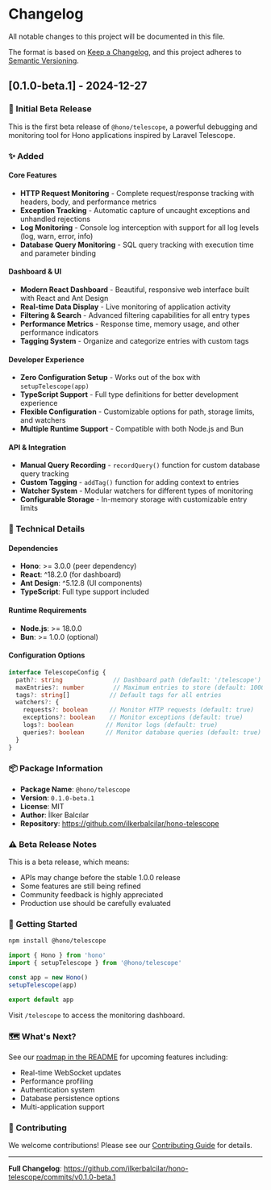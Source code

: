 # Changelog

All notable changes to this project will be documented in this file.

The format is based on [Keep a Changelog](https://keepachangelog.com/en/1.0.0/),
and this project adheres to [Semantic Versioning](https://semver.org/spec/v2.0.0.html).

## [0.1.0-beta.1] - 2024-12-27

### 🎉 Initial Beta Release

This is the first beta release of `@hono/telescope`, a powerful debugging and monitoring tool for Hono applications inspired by Laravel Telescope.

### ✨ Added

#### Core Features
- **HTTP Request Monitoring** - Complete request/response tracking with headers, body, and performance metrics
- **Exception Tracking** - Automatic capture of uncaught exceptions and unhandled rejections
- **Log Monitoring** - Console log interception with support for all log levels (log, warn, error, info)
- **Database Query Monitoring** - SQL query tracking with execution time and parameter binding

#### Dashboard & UI
- **Modern React Dashboard** - Beautiful, responsive web interface built with React and Ant Design
- **Real-time Data Display** - Live monitoring of application activity
- **Filtering & Search** - Advanced filtering capabilities for all entry types
- **Performance Metrics** - Response time, memory usage, and other performance indicators
- **Tagging System** - Organize and categorize entries with custom tags

#### Developer Experience
- **Zero Configuration Setup** - Works out of the box with `setupTelescope(app)`
- **TypeScript Support** - Full type definitions for better development experience
- **Flexible Configuration** - Customizable options for path, storage limits, and watchers
- **Multiple Runtime Support** - Compatible with both Node.js and Bun

#### API & Integration
- **Manual Query Recording** - `recordQuery()` function for custom database query tracking
- **Custom Tagging** - `addTag()` function for adding context to entries
- **Watcher System** - Modular watchers for different types of monitoring
- **Configurable Storage** - In-memory storage with customizable entry limits

### 🔧 Technical Details

#### Dependencies
- **Hono**: >= 3.0.0 (peer dependency)
- **React**: ^18.2.0 (for dashboard)
- **Ant Design**: ^5.12.8 (UI components)
- **TypeScript**: Full type support included

#### Runtime Requirements
- **Node.js**: >= 18.0.0
- **Bun**: >= 1.0.0 (optional)

#### Configuration Options
```typescript
interface TelescopeConfig {
  path?: string              // Dashboard path (default: '/telescope')
  maxEntries?: number        // Maximum entries to store (default: 1000)
  tags?: string[]           // Default tags for all entries
  watchers?: {
    requests?: boolean      // Monitor HTTP requests (default: true)
    exceptions?: boolean    // Monitor exceptions (default: true)
    logs?: boolean         // Monitor logs (default: true)
    queries?: boolean      // Monitor database queries (default: true)
  }
}
```

### 📦 Package Information

- **Package Name**: `@hono/telescope`
- **Version**: `0.1.0-beta.1`
- **License**: MIT
- **Author**: İlker Balcılar
- **Repository**: https://github.com/ilkerbalcilar/hono-telescope

### ⚠️ Beta Release Notes

This is a beta release, which means:
- APIs may change before the stable 1.0.0 release
- Some features are still being refined
- Community feedback is highly appreciated
- Production use should be carefully evaluated

### 🚀 Getting Started

```bash
npm install @hono/telescope
```

```typescript
import { Hono } from 'hono'
import { setupTelescope } from '@hono/telescope'

const app = new Hono()
setupTelescope(app)

export default app
```

Visit `/telescope` to access the monitoring dashboard.

### 🗺️ What's Next?

See our [roadmap in the README](README.md#-roadmap) for upcoming features including:
- Real-time WebSocket updates
- Performance profiling
- Authentication system
- Database persistence options
- Multi-application support

### 🤝 Contributing

We welcome contributions! Please see our [Contributing Guide](README.md#-contributing) for details.

---

**Full Changelog**: https://github.com/ilkerbalcilar/hono-telescope/commits/v0.1.0-beta.1